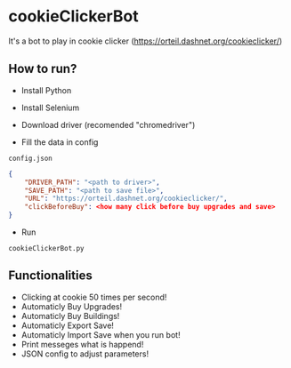 # cookieClickerBot
It's a bot to play in cookie clicker (https://orteil.dashnet.org/cookieclicker/)

## How to run?
* Install Python
* Install Selenium
* Download driver (recomended "chromedriver")

* Fill the data in config
```
config.json
```

```json
{
    "DRIVER_PATH": "<path to driver>",
    "SAVE_PATH": "<path to save file>",
    "URL": "https://orteil.dashnet.org/cookieclicker/",
    "clickBeforeBuy": <how many click before buy upgrades and save>
}
```

* Run
```
cookieClickerBot.py
```

## Functionalities
* Clicking at cookie 50 times per second!
* Automaticly Buy Upgrades!
* Automaticly Buy Buildings!
* Automaticly Export Save!
* Automaticly Import Save when you run bot!
* Print messeges what is happend!
* JSON config to adjust parameters!
